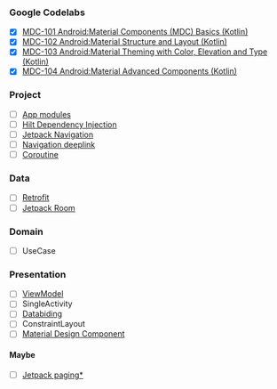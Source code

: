 ### Google Codelabs
- [x] [MDC-101 Android:Material Components (MDC) Basics (Kotlin)](https://codelabs.developers.google.com/codelabs/mdc-101-kotlin)
- [x] [MDC-102 Android:Material Structure and Layout (Kotlin)](https://codelabs.developers.google.com/codelabs/mdc-102-kotlin)
- [x] [MDC-103 Android:Material Theming with Color, Elevation and Type (Kotlin)](https://codelabs.developers.google.com/codelabs/mdc-103-kotlin)
- [x] [MDC-104 Android:Material Advanced Components (Kotlin)](https://codelabs.developers.google.com/codelabs/mdc-104-kotlin)

### Project
- [ ] [App modules](https://developer.android.com/studio/projects#ApplicationModules)
- [ ] [Hilt Dependency Injection](https://developer.android.com/jetpack/androidx/releases/hilt)
- [ ] [Jetpack Navigation](https://developer.android.com/guide/navigation)
- [ ] [Navigation deeplink](https://developer.android.com/guide/navigation/navigation-deep-link)
- [ ] [Coroutine](https://developer.android.com/topic/libraries/architecture/coroutines)

### Data
- [ ] [Retrofit](https://square.github.io/retrofit/)
- [ ] [Jetpack Room](https://developer.android.com/jetpack/androidx/releases/room)

### Domain
- [ ] UseCase

### Presentation
- [ ] [ViewModel](https://developer.android.com/topic/libraries/architecture/viewmodel)
- [ ] SingleActivity
- [ ] [Databiding](https://developer.android.com/topic/libraries/data-binding)
- [ ] ConstraintLayout
- [ ] [Material Design Component](https://material.io/develop/android)

#### Maybe
- [ ] [Jetpack paging*](https://developer.android.com/jetpack/androidx/releases/paging)
